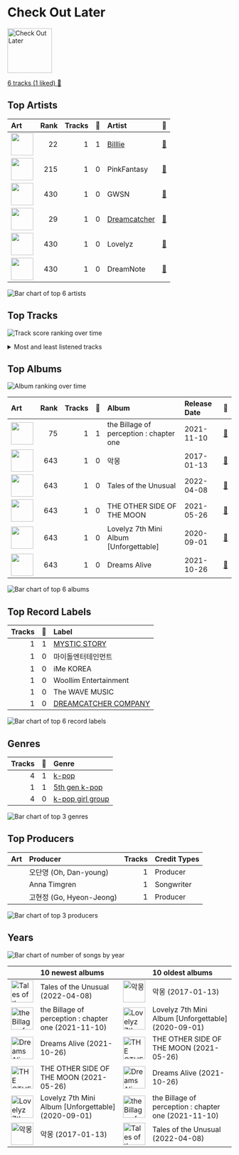 # Check Out Later


<img src="https://mosaic.scdn.co/640/ab67616d00001e021af4a83bf4b82f5687a98e7dab67616d00001e024c5be128bd1b55bf36041574ab67616d00001e027beb8c5a91bfd0f262780056ab67616d00001e02ae9560ab74e7b144674ec428" alt="Check Out Later" width="100" />

[6 tracks (1 liked) 🔗](https://open.spotify.com/playlist/2FgMW8NMJOZgvHtvDOWBCe)

## Top Artists

| Art | Rank | Tracks | 💚 | Artist | 🔗 |
|:---|---:|---:|---:|:---|:---|
| <img src="https://i.scdn.co/image/ab6761610000e5eb61b0348367c6466a6282f5a5" alt="" width="50" /> | 22 | 1 | 1 | [Billlie](../../artists/billlie/overview.md) | [🔗](https://open.spotify.com/artist/2GQxKDojobwBjZMPf7aoh0) |
| <img src="https://i.scdn.co/image/ab67616d0000b273eaaec0372ea5e4f248eaf282" alt="" width="50" /> | 215 | 1 | 0 | PinkFantasy | [🔗](https://open.spotify.com/artist/5syu5kN4a5f4rgMCRGlnZp) |
| <img src="https://i.scdn.co/image/ab6761610000e5eb8dc462bd191cfee4f6b1afb5" alt="" width="50" /> | 430 | 1 | 0 | GWSN | [🔗](https://open.spotify.com/artist/5fI4xffqGRGQvICSlJreMF) |
| <img src="https://i.scdn.co/image/ab6761610000e5eb2e75abbdf622da095f8b21cd" alt="" width="50" /> | 29 | 1 | 0 | [Dreamcatcher](../../artists/dreamcatcher/overview.md) | [🔗](https://open.spotify.com/artist/5V1qsQHdXNm4ZEZHWvFnqQ) |
| <img src="https://i.scdn.co/image/ab6761610000e5eb02b921a7ab0c2e7f35e250f8" alt="" width="50" /> | 430 | 1 | 0 | Lovelyz | [🔗](https://open.spotify.com/artist/3g34PW5oNmDBxMVUTzx2XK) |
| <img src="https://i.scdn.co/image/ab6761610000e5ebdeda0c3ad9ae6704ac15b31c" alt="" width="50" /> | 430 | 1 | 0 | DreamNote | [🔗](https://open.spotify.com/artist/3ILvL0HM0cST4iR8RzQh2V) |

![Bar chart of top 6 artists](../../images/playlists/check_out_later/artists.png)



## Top Tracks

![Track score ranking over time](../../images/playlists/check_out_later/top_tracks_time_series.png)


<details>
<summary>Most and least listened tracks</summary>

| Rank | ​ | Most listened tracks | Rank | ​​ | Least listened tracks |
|---:|:---|:---|---:|:---|:---|
| 705 | <img src="https://i.scdn.co/image/ab67616d0000b2734c5be128bd1b55bf36041574" alt="the Billage of perception : chapter one" width="50" /> | [everybody's got a $ECRET](../../artists/billlie/overview.md) | 974 | <img src="https://i.scdn.co/image/ab67616d0000b2731fed038d8ab6c4e692dd706e" alt="Dreams Alive" width="50" /> | GHOST |
| 974 | <img src="https://i.scdn.co/image/ab67616d0000b2737beb8c5a91bfd0f262780056" alt="악몽" width="50" /> | [Chase Me](../../artists/dreamcatcher/overview.md) | 974 | <img src="https://i.scdn.co/image/ab67616d0000b2731af4a83bf4b82f5687a98e7d" alt="THE OTHER SIDE OF THE MOON" width="50" /> | I Can't Breathe |
| 974 | <img src="https://i.scdn.co/image/ab67616d0000b273ae9560ab74e7b144674ec428" alt="Tales of the Unusual" width="50" /> | Tales of the Unusual - Feedback Version | 974 | <img src="https://i.scdn.co/image/ab67616d0000b27357ca3e5c88eac8f04f5d9cd2" alt="Lovelyz 7th Mini Album [Unforgettable]" width="50" /> | Obliviate |
| 974 | <img src="https://i.scdn.co/image/ab67616d0000b27357ca3e5c88eac8f04f5d9cd2" alt="Lovelyz 7th Mini Album [Unforgettable]" width="50" /> | Obliviate | 974 | <img src="https://i.scdn.co/image/ab67616d0000b273ae9560ab74e7b144674ec428" alt="Tales of the Unusual" width="50" /> | Tales of the Unusual - Feedback Version |
| 974 | <img src="https://i.scdn.co/image/ab67616d0000b2731af4a83bf4b82f5687a98e7d" alt="THE OTHER SIDE OF THE MOON" width="50" /> | I Can't Breathe | 974 | <img src="https://i.scdn.co/image/ab67616d0000b2737beb8c5a91bfd0f262780056" alt="악몽" width="50" /> | [Chase Me](../../artists/dreamcatcher/overview.md) |
| 974 | <img src="https://i.scdn.co/image/ab67616d0000b2731fed038d8ab6c4e692dd706e" alt="Dreams Alive" width="50" /> | GHOST | 705 | <img src="https://i.scdn.co/image/ab67616d0000b2734c5be128bd1b55bf36041574" alt="the Billage of perception : chapter one" width="50" /> | [everybody's got a $ECRET](../../artists/billlie/overview.md) |

</details>

## Top Albums

![Album ranking over time](../../images/playlists/check_out_later/top_albums_time_series.png)

| Art | Rank | Tracks | 💚 | Album | Release Date | 🔗 |
|:---|---:|---:|---:|:---|:---|:---|
| <img src="https://i.scdn.co/image/ab67616d0000b2734c5be128bd1b55bf36041574" alt="" width="50" /> | 75 | 1 | 1 | the Billage of perception : chapter one | 2021-11-10 | [🔗](https://open.spotify.com/album/1kp4txZsSpDNR4EoDFi2LD) |
| <img src="https://i.scdn.co/image/ab67616d0000b2737beb8c5a91bfd0f262780056" alt="" width="50" /> | 643 | 1 | 0 | 악몽 | 2017-01-13 | [🔗](https://open.spotify.com/album/0H35i31IzpWMrLXSV6h2YN) |
| <img src="https://i.scdn.co/image/ab67616d0000b273ae9560ab74e7b144674ec428" alt="" width="50" /> | 643 | 1 | 0 | Tales of the Unusual | 2022-04-08 | [🔗](https://open.spotify.com/album/3xvUAslKb1sSJBf0gmszPc) |
| <img src="https://i.scdn.co/image/ab67616d0000b2731af4a83bf4b82f5687a98e7d" alt="" width="50" /> | 643 | 1 | 0 | THE OTHER SIDE OF THE MOON | 2021-05-26 | [🔗](https://open.spotify.com/album/4W9vkO9c1K2oVvLTNsjWv7) |
| <img src="https://i.scdn.co/image/ab67616d0000b27357ca3e5c88eac8f04f5d9cd2" alt="" width="50" /> | 643 | 1 | 0 | Lovelyz 7th Mini Album [Unforgettable] | 2020-09-01 | [🔗](https://open.spotify.com/album/5M1EFepUUqZig7XzN6qtB8) |
| <img src="https://i.scdn.co/image/ab67616d0000b2731fed038d8ab6c4e692dd706e" alt="" width="50" /> | 643 | 1 | 0 | Dreams Alive | 2021-10-26 | [🔗](https://open.spotify.com/album/6y4hTtarOLzcNanux6QfNX) |

![Bar chart of top 6 albums](../../images/playlists/check_out_later/albums.png)

## Top Record Labels

| Tracks | 💚 | Label |
|---:|---:|:---|
| 1 | 1 | [MYSTIC STORY](../../labels/mystic_story/overview.md) |
| 1 | 0 | 마이돌엔터테인먼트 |
| 1 | 0 | iMe KOREA |
| 1 | 0 | Woollim Entertainment |
| 1 | 0 | The WAVE MUSIC |
| 1 | 0 | [DREAMCATCHER COMPANY](../../labels/dreamcatcher_company/overview.md) |

![Bar chart of top 6 record labels](../../images/playlists/check_out_later/labels.png)

## Genres

| Tracks | 💚 | Genre |
|---:|---:|:---|
| 4 | 1 | [k-pop](../../genres/k-pop/overview.md) |
| 1 | 1 | [5th gen k-pop](../../genres/5th_gen_k-pop/overview.md) |
| 4 | 0 | [k-pop girl group](../../genres/k-pop_girl_group/overview.md) |

![Bar chart of top 3 genres](../../images/playlists/check_out_later/genres.png)

## Top Producers

| Art | Producer | Tracks | Credit Types |
|:---|:---|---:|:---|
| | 오단영 (Oh, Dan-young) | 1 | Producer |
| | Anna Timgren | 1 | Songwriter |
| | 고현정 (Go, Hyeon-Jeong) | 1 | Producer |

![Bar chart of top 3 producers](../../images/playlists/check_out_later/producers.png)

## Years



![Bar chart of number of songs by year](../../images/playlists/check_out_later/years.png)

| ​ | 10 newest albums | ​​ | 10 oldest albums |
|:---|:---|:---|:---|
| <img src="https://i.scdn.co/image/ab67616d0000b273ae9560ab74e7b144674ec428" alt="Tales of the Unusual" width="50" /> | Tales of the Unusual (2022-04-08) | <img src="https://i.scdn.co/image/ab67616d0000b2737beb8c5a91bfd0f262780056" alt="악몽" width="50" /> | 악몽 (2017-01-13) |
| <img src="https://i.scdn.co/image/ab67616d0000b2734c5be128bd1b55bf36041574" alt="the Billage of perception : chapter one" width="50" /> | the Billage of perception : chapter one (2021-11-10) | <img src="https://i.scdn.co/image/ab67616d0000b27357ca3e5c88eac8f04f5d9cd2" alt="Lovelyz 7th Mini Album [Unforgettable]" width="50" /> | Lovelyz 7th Mini Album [Unforgettable] (2020-09-01) |
| <img src="https://i.scdn.co/image/ab67616d0000b2731fed038d8ab6c4e692dd706e" alt="Dreams Alive" width="50" /> | Dreams Alive (2021-10-26) | <img src="https://i.scdn.co/image/ab67616d0000b2731af4a83bf4b82f5687a98e7d" alt="THE OTHER SIDE OF THE MOON" width="50" /> | THE OTHER SIDE OF THE MOON (2021-05-26) |
| <img src="https://i.scdn.co/image/ab67616d0000b2731af4a83bf4b82f5687a98e7d" alt="THE OTHER SIDE OF THE MOON" width="50" /> | THE OTHER SIDE OF THE MOON (2021-05-26) | <img src="https://i.scdn.co/image/ab67616d0000b2731fed038d8ab6c4e692dd706e" alt="Dreams Alive" width="50" /> | Dreams Alive (2021-10-26) |
| <img src="https://i.scdn.co/image/ab67616d0000b27357ca3e5c88eac8f04f5d9cd2" alt="Lovelyz 7th Mini Album [Unforgettable]" width="50" /> | Lovelyz 7th Mini Album [Unforgettable] (2020-09-01) | <img src="https://i.scdn.co/image/ab67616d0000b2734c5be128bd1b55bf36041574" alt="the Billage of perception : chapter one" width="50" /> | the Billage of perception : chapter one (2021-11-10) |
| <img src="https://i.scdn.co/image/ab67616d0000b2737beb8c5a91bfd0f262780056" alt="악몽" width="50" /> | 악몽 (2017-01-13) | <img src="https://i.scdn.co/image/ab67616d0000b273ae9560ab74e7b144674ec428" alt="Tales of the Unusual" width="50" /> | Tales of the Unusual (2022-04-08) |